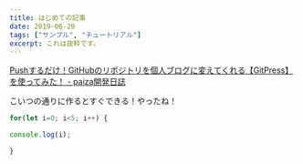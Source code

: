 ```yaml
---
title: はじめての記事
date: 2019-06-20
tags: ["サンプル", "チュートリアル"]
excerpt: これは抜粋です。
---
```


[Pushするだけ！GitHubのリポジトリを個人ブログに変えてくれる【GitPress】を使ってみた！ \- paiza開発日誌](https://paiza.hatenablog.com/entry/2019/06/19/Push%E3%81%99%E3%82%8B%E3%81%A0%E3%81%91%EF%BC%81GitHub%E3%81%AE%E3%83%AA%E3%83%9D%E3%82%B8%E3%83%88%E3%83%AA%E3%82%92%E5%80%8B%E4%BA%BA%E3%83%96%E3%83%AD%E3%82%B0%E3%81%AB%E5%A4%89%E3%81%88%E3%81%A6)

こいつの通りに作るとすぐできる！やったね！


```javascript
for(let i=0; i<5; i++) {

console.log(i);

}
```
